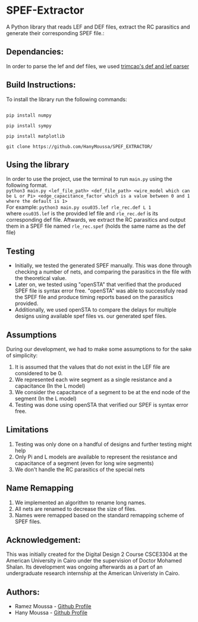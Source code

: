 # SPEF-Extractor
A Python library that reads LEF and DEF files, extract the RC parasitics and generate their corresponding SPEF file.:<br />

## Dependancies:  
  In order to parse the lef and def files, we used [trimcao's def and lef parser](https://github.com/trimcao/lef-parser)

## Build Instructions:
   To install the library run the following commands: 
   ```
   
   pip install numpy
   
   pip install sympy
  
   pip install matplotlib   
   
   git clone https://github.com/HanyMoussa/SPEF_EXTRACTOR/
   ```

## Using the library
In order to use the project, use the terminal to run `main.py` using the following format.<br />
`python3 main.py <lef_file_path> <def_file_path> <wire_model which can be L or Pi> <edge_capacitance_factor which is a value between 0 and 1 where the default is 1>` <br />
For example:
`python3 main.py osu035.lef rle_rec.def L 1` <br />
where `osu035.lef` is the provided lef file and `rle_rec.def` is its corresponding def file. Aftwards, we extract the RC parasitics and output them in a SPEF file named `rle_rec.spef` (holds the same name as the def file)

## Testing
- Initially, we tested the generated SPEF manually. This was done through checking a number of nets, and comparing the parasitics in the file with the theoretical value.
- Later on, we tested using "openSTA" that verified that the produced SPEF file is syntax error free. "openSTA" was able to successfuly read the SPEF file and produce timing reports based on the parasitics provided.
- Additionally, we used openSTA to compare the delays for multiple designs using available spef files vs. our generated spef files.

## Assumptions 
During our development, we had to make some assumptions to for the sake of simplicity:
  1. It is assumed that the values that do not exist in the LEF file are considered to be 0.
  2. We represented each wire segment as a single resistance and a capacitance (In the L model)
  3. We consider the capacitance of a segment to be at the end node of the segment (In the L model)
  4. Testing was done using openSTA that verified our SPEF is syntax error free.

## Limitations
  1. Testing was only done on a handful of designs and further testing might help
  2. Only Pi and L models are available to represent the resistance and capacitance of a segment (even for long wire segments)
  3. We don't handle the RC parasitics of the special nets
  
## Name Remapping
  1. We implemented an algorithm to rename long names.
  2. All nets are renamed to decrease the size of files.
  3. Names were remapped based on the standard remapping scheme of SPEF files.

## Acknowledgement:
  This was initially created for the Digital Design 2 Course CSCE3304 at the American University in Cairo under the supervision of Doctor Mohamed Shalan. Its development was ongoing afterwards as a part of an undergraduate research internship at the American Univeristy in Cairo.

## Authors:
  * Ramez Moussa - [Github Profile](https://github.com/ramezmoussa)
  * Hany Moussa - [Github Profile](https://github.com/hanymoussa)
  
